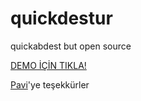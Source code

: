 # quickdestur
quickabdest but open source

<a href="https://darkao.github.io/quickdestur/" target="_blank">DEMO İÇİN TIKLA!</a>

<a href="https://www.twitch.tv/pavi">Pavi</a>'ye teşekkürler 
